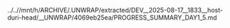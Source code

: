../..//mnt/h/ARCHIVE/.UNWRAP/extracted/DEV__2025-08-17__1833__host-duri-head/__UNWRAP/4069eb25ea/PROGRESS_SUMMARY_DAY1_5.md